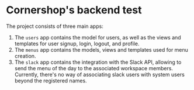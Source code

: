 Cornershop's backend test
=========================

The project consists of three main apps:
1. The `users` app contains the model for users, as well as the views and templates for user signup, login, logout,
   and profile.
2. The `menus` app contains the models, views and templates used for menu creation.
3. The `slack` app contains the integration with the Slack API, allowing to send the menu of the day to the associated
workspace members. Currently, there's no way of associating slack users with system users beyond the registered names.